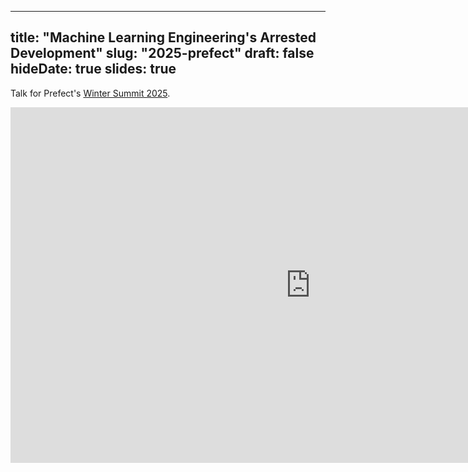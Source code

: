 
---
title: "Machine Learning Engineering's Arrested Development"
slug: "2025-prefect"
draft: false
hideDate: true
slides: true
---

Talk for Prefect's [Winter Summit 2025](https://www.prefect.io/summit-machine-learning-engineering-arrested-development).

<div class="google-slides-container">
  <iframe src="https://docs.google.com/presentation/d/e/2PACX-1vRTor8Z9YfKbzfoBV4vQQ9NJ4euQwGki-42-JhLln_0BC28TAiJqflIYdOe0AAEumtYTlVaNwm3zqus/pubembed?start=false&loop=false&delayms=3000" frameborder="0" width="960" height="569" allowfullscreen="true" mozallowfullscreen="true" webkitallowfullscreen="true"></iframe>
</div>

